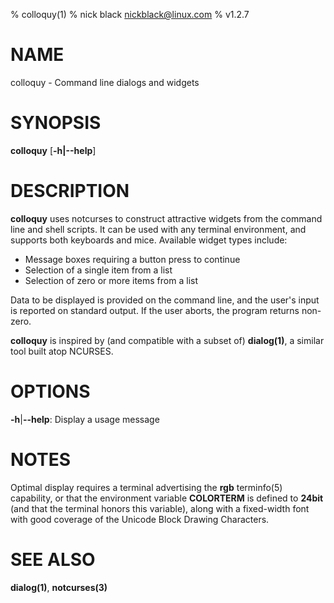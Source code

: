 % colloquy(1)
% nick black <nickblack@linux.com>
% v1.2.7

# NAME

colloquy - Command line dialogs and widgets

# SYNOPSIS

**colloquy** [**-h|--help**]

# DESCRIPTION

**colloquy** uses notcurses to construct attractive widgets from the command
line and shell scripts. It can be used with any terminal environment, and
supports both keyboards and mice. Available widget types include:

* Message boxes requiring a button press to continue
* Selection of a single item from a list
* Selection of zero or more items from a list

Data to be displayed is provided on the command line, and the user's input
is reported on standard output. If the user aborts, the program returns
non-zero.

**colloquy** is inspired by (and compatible with a subset of) **dialog(1)**,
a similar tool built atop NCURSES.

# OPTIONS

**-h**|**--help**: Display a usage message

# NOTES

Optimal display requires a terminal advertising the **rgb** terminfo(5)
capability, or that the environment variable **COLORTERM** is defined to
**24bit** (and that the terminal honors this variable), along with a
fixed-width font with good coverage of the Unicode Block Drawing Characters.

# SEE ALSO

**dialog(1)**,
**notcurses(3)**
